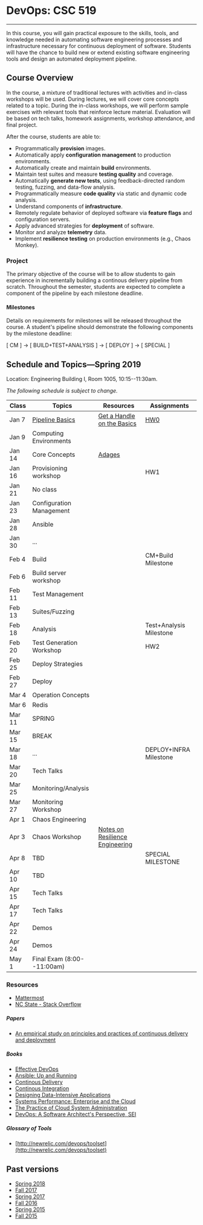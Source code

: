 # DevOps: CSC 519
-------------------------

In this course, you will gain practical exposure to the skills, tools, and knowledge needed in automating software engineering processes and infrastructure necessary for continuous deployment of software. Students will have the chance to build new or extend existing software engineering tools and design an automated deployment pipeline.

## Course Overview

In the course, a mixture of traditional lectures with activities and in-class workshops will be used.  During lectures, we will cover core concepts related to a topic. During the in-class workshops, we will perform sample exercises with relevant tools that reinforce lecture material.  Evaluation will be based on tech talks, homework assignments, workshop attendance, and final project.

After the course, students are able to:

* Programmatically **provision** images.
* Automatically apply **configuration management** to production environments.
* Automatically create and maintain **build** environments.
* Maintain test suites and measure **testing quality** and coverage.
* Automatically **generate new tests**, using feedback-directed random testing, fuzzing, and data-flow analysis.
* Programmatically measure **code quality** via static and dynamic code analysis.
* Understand components of **infrastructure**.
* Remotely regulate behavior of deployed software via **feature flags** and configuration servers.
* Apply advanced strategies for **deployment** of software.
* Monitor and analyze **telemetry** data.
* Implement **resilience testing** on production environments (e.g., Chaos Monkey).

### Project

The primary objective of the course will be to allow students to gain experience in incrementally building a continous delivery pipeline from scratch.  Throughout the semester, students are expected to complete a component of the pipeline by each milestone deadline.

#### Milestones

Details on requirements for milestones will be released throughout the course.  A student's pipeline should demonstrate the following components by the milestone deadline:

[ CM ] -> [ BUILD+TEST+ANALYSIS ] -> [ DEPLOY ] -> [ SPECIAL ]

## Schedule and Topics—Spring 2019

Location: Engineering Building I, Room 1005, 10:15--11:30am.

*The following schedule is subject to change.*

| Class    | Topics                           |  Resources | Assignments       |
|----------|----------------------------------|------------| ----------------  |
| Jan 7    | [Pipeline Basics](Workshops/PipelineBasics.md) | [Get a Handle on the Basics](https://github.com/chrisparnin/EngineeringBasics)           |  [HW0](HW/HW0-Pipelines.md)                  |
| Jan 9    | Computing Environments | | |
| Jan 14   | Core Concepts |  [Adages](https://github.com/CSC-DevOps/Course/blob/master/Readings/AdagesI.pdf)        |
| Jan 16   | Provisioning workshop |   |HW1 |
| Jan 21   | No class         |            |                |
| Jan 23   | Configuration Management  |            |
| Jan 28   | Ansible                   |            |                   |
| Jan 30    | ... |
| Feb 4    | Build                          |            | CM+Build Milestone |
| Feb 6    | Build server workshop            |            |                   |
| Feb 11   | Test Management                  |            |                   |
| Feb 13   | Suites/Fuzzing                  |            |                   |
| Feb 18   | Analysis                        |            |  Test+Analysis Milestone                    |
| Feb 20   | Test Generation Workshop                |            |  HW2       |
| Feb 25   | Deploy Strategies               |            |                   |
| Feb 27    | Deploy                       |            |                   |
| Mar 4   | Operation Concepts           |            |                   |
| Mar 6   | Redis                         |            |                   |
| Mar 11    | SPRING                           |            |                   |
| Mar 15    | BREAK                            |            |                   |
| Mar 18   | ...  |            |   DEPLOY+INFRA Milestone            |
| Mar 20   | Tech Talks                    |        |                |
| Mar 25   | Monitoring/Analysis            |            |                   |
| Mar 27   | Monitoring Workshop                         |            |                   |
| Apr 1   | Chaos Engineering   
| Apr 3    | Chaos Workshop  | [Notes on Resilience Engineering](https://github.com/lorin/resilience-engineering)           |                   |
| Apr 8    | TBD             |            |    SPECIAL MILESTONE               |
| Apr 10   | TBD             |            |                   |
| Apr 15   | Tech Talks      |            |                   |
| Apr 17   | Tech Talks      |            |                   |
| Apr 22   | Demos                            |            |                   |
| Apr 24   | Demos                            |            |                   |
| May 1    | Final Exam (8:00--11:00am)       |            |                   |

### Resources

* [Mattermost](https://chat.alt-code.org)  
* [NC State - Stack Overflow](https://stackoverflow.com/c/ncsu/)

##### Papers

* [An empirical study on principles and practices of continuous delivery and deployment](https://peerj.com/preprints/1889.pdf)

##### Books

* [Effective DevOps](https://www.amazon.com/Effective-DevOps-Building-Collaboration-Affinity/dp/1491926309)
* [Ansible: Up and Running](http://www.ansiblebook.com/)
* [Continous Delivery](http://continuousdelivery.com/)
* [Continous Integration](http://www.amazon.com/Continuous-Integration-Improving-Software-Reducing/dp/0321336380)
* [Designing Data-Intensive Applications](http://dataintensive.net/)
* [Systems Performance: Enterprise and the Cloud](http://www.brendangregg.com/sysperfbook.html)
* [The Practice of Cloud System Administration](http://the-cloud-book.com/)
* [DevOps: A Software Architect's Perspective, SEI](http://www.amazon.com/DevOps-Software-Architects-Perspective-Engineering/dp/0134049845)

##### Glossary of Tools

* [http://newrelic.com/devops/toolset](http://newrelic.com/devops/toolset)

## Past versions

* [Spring 2018](https://github.com/CSC-DevOps/Course/tree/Spring2018)
* [Fall 2017](https://github.com/CSC-DevOps/Course/tree/Fall2017)
* [Spring 2017](https://github.com/CSC-DevOps/Course/tree/Spring2017)
* [Fall 2016](https://github.com/CSC-DevOps/Course/tree/Fall2016)
* [Spring 2015 ](https://github.com/CSC-DevOps/Course/tree/Spring2015)
* [Fall 2015 ](https://github.com/CSC-DevOps/Course/tree/Fall2015)
